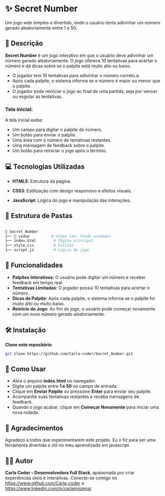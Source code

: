 
# ✨ Secret Number

Um jogo web simples e divertido, onde o usuário tenta adivinhar um número gerado aleatoriamente entre 1 e 50.

## 📜 Descrição

**Secret Number** é um jogo interativo em que o usuário deve adivinhar um número gerado aleatoriamente. O jogo oferece 10 tentativas para acertar o número e dá dicas sobre se o palpite está muito alto ou baixo.

- O jogador tem 10 tentativas para adivinhar o número correto.a.
- Após cada palpite, o sistema informa se o número é maior ou menor que o palpite.
- O jogador pode reiniciar o jogo ao final de uma partida, seja por vencer ou esgotar as tentativas.

### Tela inicial:

A tela inicial exibe:

- Um campo para digitar o palpite do número.
- Um botão para enviar o palpite.
- Uma área com o número de tentativas restantes.
- Uma mensagem de feedback sobre o palpite.
- Um botão para reiniciar o jogo após o término.

## 💻 Tecnologias Utilizadas

- **HTML5**: Estrutura da página.

- **CSS3**:  Estilização com design responsivo e efeitos visuais.

- **JavaScript**: Lógica do jogo e manipulação das interações.

## 📂 Estrutura de Pastas

```bash

📂 Secret_Number
├── 📁 video          # Vídeo (ex: fundo animado)
├── index.html        # Página principal
├── style.css         # Estilos
├── script.js         # Lógica do jogo

```

## 🌟 Funcionalidades

- **Palpites Interativos**: O usuário pode digitar um número e receber feedback em tempo real.
- **Tentativas Limitadas**: O jogador possui 10 tentativas para acertar o número.
- **Dicas de Palpite**: Após cada palpite, o sistema informa se o palpite foi muito alto ou muito baixo.
- **Reinício do Jogo**: Ao fim do jogo, o usuário pode começar novamente com um novo número gerado aleatoriamente.

## 🛠️ Instalação

**Clone este repositório**:

```bash
git clone https://github.com/Carla-coder/Secret_Number.git
```

## 🚀 Como Usar

- Abra o arquivo **index.html** no navegador.
- Digite um palpite entre **1 e 50** no campo de entrada.
- Clique em **Enviar Palpite** ou pressione **Enter** para enviar seu palpite.
- Acompanhe suas tentativas restantes e receba mensagens de feedback.
- Quando o jogo acabar, clique em **Começar Novamente** para iniciar uma nova rodada.

## 🙏 Agradecimentos

Agradeço a todos que experimentarem este projeto. Eu o fiz para ser uma ferramenta divertida e útil no meu aprendizado em javascript.

## 👩‍💻 Autor

**Carla Coder – Desenvolvedora Full Stack**, apaixonada por criar experiências úteis e interativas. Conecte-se comigo no https://www.github.com/Carla-coder e https://www.linkedin.com/in/carlamozena/
